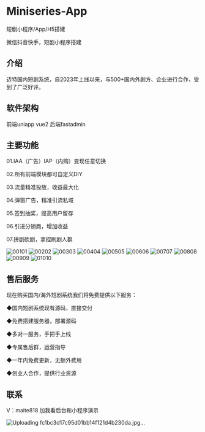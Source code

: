 # Miniseries-App
短剧小程序/App/H5搭建

微信抖音快手，短剧小程序搭建

## 介绍
迈特国内短剧系统，自2023年上线以来，与500+国内外剧方、企业进行合作，受到了广泛好评。

## 软件架构
前端uniapp vue2 后端fastadmin

## 主要功能

01.IAA（广告）IAP（内购）变现任意切换 

02.所有前端模块都可自定义DIY 

03.流量精准投放，收益最大化 

04.弹窗广告，精准引流私域 

05.签到抽奖，提高用户留存 

06.引进分销商，增加收益 

07.拼剧砍剧，拿捏刷剧人群 

![00101](https://github.com/user-attachments/assets/cad2192b-8647-4b41-bb9c-b03f78b32069)
![00202](https://github.com/user-attachments/assets/e8090640-9f78-4240-8bb1-df740f5d3ff6)
![00303](https://github.com/user-attachments/assets/b83280e0-c7bf-4680-928b-f93a18c2a451)
![00404](https://github.com/user-attachments/assets/e8d6cd5c-1e6d-41fb-b840-653e6bd8a958)
![00505](https://github.com/user-attachments/assets/b2ec0b37-ff5e-468e-8556-98222a490918)
![00606](https://github.com/user-attachments/assets/3d6fa82f-c725-4487-bb51-ed4ca582c7e4)
![00707](https://github.com/user-attachments/assets/693b2edd-56ca-433e-bf91-bf7615d59984)
![00808](https://github.com/user-attachments/assets/55d63884-b6cf-4345-9e02-ee8d77b232c8)
![00909](https://github.com/user-attachments/assets/2f6cbf82-81a0-4d9b-af87-0ed5e75b7f24)
![01010](https://github.com/user-attachments/assets/640ce486-68ca-4e50-af4e-268a38ea859e)

## 售后服务
现在购买国内/海外短剧系统我们将免费提供以下服务： 

◆国内短剧系统现有源码，直接交付 

◆免费搭建服务器，部署源码 

◆多对一服务，手把手上线 

◆专属售后群，运营指导 

◆一年内免费更新，无额外费用 

◆创业人合作，提供行业资源

## 联系
V：maite818 加我看后台和小程序演示


![Uploading fc1bc3d17c95d01bb14f121d4b230da.jpg…]()


